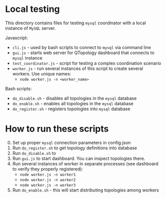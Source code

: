# Local testing

This directory contains files for testing `mysql` coordinator with a local instance of `MySQL` server.

Javascript:

- `cli.js` - used by bash scripts to connect to `mysql` via command line
- `gui.js` - starts web server for QTopology dashboard that connects to `mysql` instance
- `test_coordinator.js` - script for testing a complex coordination scenario
- `worker.js` - run several instances of this script to create several workers. Use unique names:
     - `node worker.js -n <worker_name>`

Bash scripts:

- `do_disable.sh` - disables all topologies in the `mysql` database
- `do_enable.sh` - enables all topologies in the `mysql` database
- `do_register.sh` - registers topologies into `mysql` database

# How to run these scripts

0. Set up proper `mysql` connection parameters in config.json
1. Run `do_register.sh` to get topology definitions into database
2. Run `do_disable.sh` to 
3. Run `gui.js` to start dashboard. You can inspect topologies there.
4. Run several instances of worker in separate processes (see dashboard to verify they properly registered):
    - `node worker.js -n worker1`
    - `node worker.js -n worker2`
    - `node worker.js -n worker3`
5. Run `do_enable.sh` - this will start distributing topologies among workers
